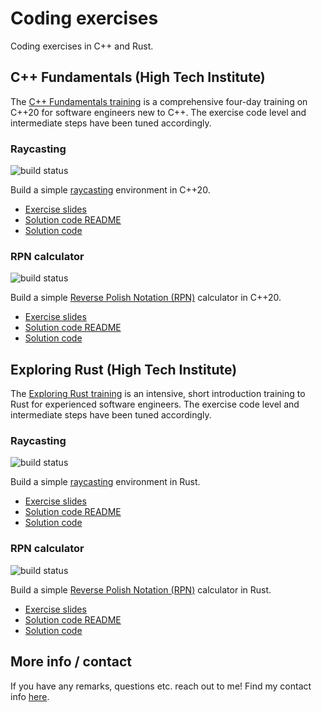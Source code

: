 # Coding exercises

Coding exercises in C++ and Rust.

## C++ Fundamentals (High Tech Institute)

The [C++ Fundamentals training](https://www.hightechinstitute.nl/courses/c-fundamentals/) is a comprehensive four-day training on C++20 for software engineers new to C++.
The exercise code level and intermediate steps have been tuned accordingly.

### Raycasting

![build status](https://github.com/krisvanrens/coding-exercises/actions/workflows/cpp-raycasting.yml/badge.svg)

Build a simple [raycasting](https://en.wikipedia.org/wiki/Ray_casting) environment in C++20.

- [Exercise slides](https://krisvanrens.github.io/coding-exercises/cpp-fundamentals-exercises/module_xx-exercise-raycasting.html)
- [Solution code README](https://krisvanrens.github.io/coding-exercises/cpp-fundamentals-exercises/raycasting)
- [Solution code](https://github.com/krisvanrens/coding-exercises/tree/main/cpp-fundamentals-exercises/raycasting)

### RPN calculator

![build status](https://github.com/krisvanrens/coding-exercises/actions/workflows/cpp-rpn-calculator.yml/badge.svg)

Build a simple [Reverse Polish Notation (RPN)](https://en.wikipedia.org/wiki/Reverse_Polish_notation) calculator in C++20.

- [Exercise slides](https://krisvanrens.github.io/coding-exercises/cpp-fundamentals-exercises/module_xx-exercise-rpn-calculator.html)
- [Solution code README](https://krisvanrens.github.io/coding-exercises/cpp-fundamentals-exercises/rpn-calculator)
- [Solution code](https://github.com/krisvanrens/coding-exercises/tree/main/cpp-fundamentals-exercises/rpn-calculator)

## Exploring Rust (High Tech Institute)

The [Exploring Rust training](https://www.hightechinstitute.nl/courses/exploring-rust/) is an intensive, short introduction training to Rust for experienced software engineers.
The exercise code level and intermediate steps have been tuned accordingly.

### Raycasting

![build status](https://github.com/krisvanrens/coding-exercises/actions/workflows/rust-raycasting.yml/badge.svg)

Build a simple [raycasting](https://en.wikipedia.org/wiki/Ray_casting) environment in Rust.

- [Exercise slides](https://krisvanrens.github.io/coding-exercises/exploring-rust-exercises/part_x--exercise-raycasting.html)
- [Solution code README](https://krisvanrens.github.io/coding-exercises/exploring-rust-exercises/raycasting)
- [Solution code](https://github.com/krisvanrens/coding-exercises/tree/main/exploring-rust-exercises/raycasting)

### RPN calculator

![build status](https://github.com/krisvanrens/coding-exercises/actions/workflows/rust-rpn-calculator.yml/badge.svg)

Build a simple [Reverse Polish Notation (RPN)](https://en.wikipedia.org/wiki/Reverse_Polish_notation) calculator in Rust.

- [Exercise slides](https://krisvanrens.github.io/coding-exercises/exploring-rust-exercises/part_x-exercise-rpn-calculator.html)
- [Solution code README](https://krisvanrens.github.io/coding-exercises/exploring-rust-exercises/rpn-calculator)
- [Solution code](https://github.com/krisvanrens/coding-exercises/tree/main/exploring-rust-exercises/rpn-calculator)


## More info / contact

If you have any remarks, questions etc. reach out to me!
Find my contact info [here](https://vanrens.org).

